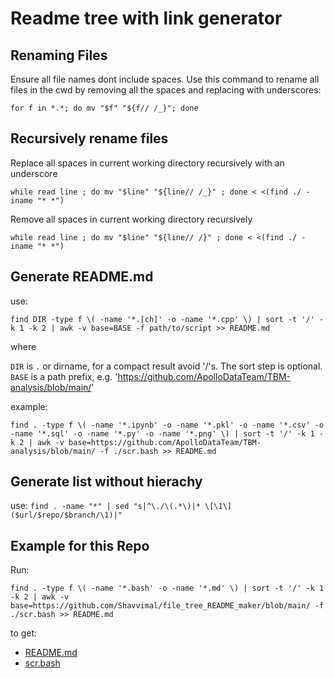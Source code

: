 # Readme tree with link generator
## Renaming Files
Ensure all file names dont include spaces. Use this command to rename all files in the cwd by removing all the spaces and replacing with underscores:

```for f in *.*; do mv "$f" "${f// /_}"; done```
## Recursively rename files
Replace all spaces in current working directory recursively with an underscore

```while read line ; do mv "$line" "${line// /_}" ; done < <(find ./ -iname "* *")```

Remove all spaces in current working directory recursively

```while read line ; do mv "$line" "${line// /}" ; done < <(find ./ -iname "* *")```

## Generate README.md
use:

```find DIR -type f \( -name '*.[ch]' -o -name '*.cpp' \) | sort -t '/' -k 1 -k 2 | awk -v base=BASE -f path/to/script >> README.md ```

where

```DIR``` is ```.``` or dirname, for a compact result avoid '/'s. 
The sort step is optional. ```BASE``` is a path prefix, e.g. 'https://github.com/ApolloDataTeam/TBM-analysis/blob/main/'

example:

```find . -type f \( -name '*.ipynb' -o -name '*.pkl' -o -name '*.csv' -o -name '*.sql' -o -name '*.py' -o -name '*.png' \) | sort -t '/' -k 1 -k 2 | awk -v base=https://github.com/ApolloDataTeam/TBM-analysis/blob/main/ -f ./scr.bash >> README.md ```
## Generate list without hierachy
use:
```find . -name "*" | sed "s|^\./\(.*\)|* \[\1\]($url/$repo/$branch/\1)|"```
## Example for this Repo
Run: 

```find . -type f \( -name '*.bash' -o -name '*.md' \) | sort -t '/' -k 1 -k 2 | awk -v base=https://github.com/Shavvimal/file_tree_README_maker/blob/main/ -f ./scr.bash >> README.md ```

to get: 

 * [README.md](https://github.com/Shavvimal/file_tree_README_maker/blob/main/README.md)
 * [scr.bash](https://github.com/Shavvimal/file_tree_README_maker/blob/main/scr.bash)
